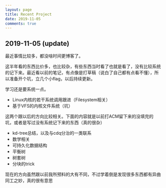 ```yaml
---
layout: page
title: Recent Project
date: 2019-11-05
comments: true
---
```


## 2019-11-05 (update)

最近事情比较多，都没啥时间更博客了。

这半年看的东西比价多，也比较杂，有些东西当时看了也就是看了，没有比较系统的记下来。最近看以前的笔记，有点像是打草稿（说白了自己都有点看不懂），所以准备开个坑，立几个小flag，以后持续更新。

学习还是要系统一点。

- Linux内核的若干系统调用跟进（Filesystem相关）
- 基于VFS的内核文件系统（坑）

这两个跟以后的方向比较相关。下面的内容就是以前打ACM留下来的没填完的坑，或者是写过没有系统记下来的东西（真的很杂）

- kd-tree总结，以及与cdq分治的一类联系
- 数学相关
- 可持久化数据结构
- 平衡树
- 树套树
- 分块的trick

现在的方向虽然跟以前我所预料的大有不同，不过学着倒是发现很多东西都有异曲同工之妙，真的很有意思


